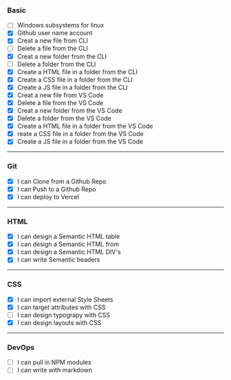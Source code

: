 ### Basic

- [ ] Windows subsystems for linux
- [x] Github user name account
- [x] Creat a new file from CLI
- [ ] Delete a file from the CLI
- [x] Creat a new folder from the CLI
- [ ] Delete a folder from the CLI
- [x] Create a HTML file in a folder from the CLI
- [x] Create a CSS file in a folder from the CLI
- [x] Create a JS file in a folder from the CLI
- [x] Creat a new file from VS Code
- [x] Delete a file from the VS Code
- [x] Creat a new folder from the VS Code
- [x] Delete a folder from the VS Code
- [x] Create a HTML file in a folder from the VS Code
- [x] reate a CSS file in a folder from the VS Code
- [x] Create a JS file in a folder from the VS Code

***

### Git

- [x] I can Clone from a Github Repo
- [x] I can Push to a Github Repo
- [x] I can deploy to Vercel

***

### HTML

- [x] I can design a Semantic HTML table
- [x] I can design a Semantic HTML from
- [x] I can design a Semantic HTML DIV's
- [x] I can write Semantic headers

***

### CSS

- [x] I can import external Style Sheets
- [x] I can target attributes with CSS
- [ ] I can design typograpy with CSS
- [x] I can design layouts with CSS

***

### DevOps

- [ ] I can pull in NPM modules
- [ ] I can write with markdown
